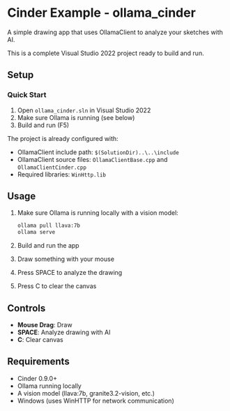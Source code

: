 # Cinder Example - ollama_cinder

A simple drawing app that uses OllamaClient to analyze your sketches with AI.

This is a complete Visual Studio 2022 project ready to build and run.

## Setup

### Quick Start
1. Open `ollama_cinder.sln` in Visual Studio 2022
2. Make sure Ollama is running (see below)
3. Build and run (F5)

The project is already configured with:
- OllamaClient include path: `$(SolutionDir)..\..\include`
- OllamaClient source files: `OllamaClientBase.cpp` and `OllamaClientCinder.cpp`
- Required libraries: `WinHttp.lib`

## Usage

1. Make sure Ollama is running locally with a vision model:
   ```bash
   ollama pull llava:7b
   ollama serve
   ```

2. Build and run the app
3. Draw something with your mouse
4. Press SPACE to analyze the drawing
5. Press C to clear the canvas

## Controls

- **Mouse Drag**: Draw
- **SPACE**: Analyze drawing with AI
- **C**: Clear canvas

## Requirements

- Cinder 0.9.0+
- Ollama running locally
- A vision model (llava:7b, granite3.2-vision, etc.)
- Windows (uses WinHTTP for network communication)

